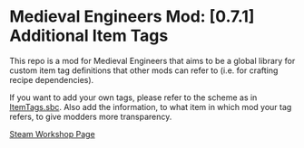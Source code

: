 # Medieval Engineers Mod: [0.7.1] Additional Item Tags
This repo is a mod for Medieval Engineers that aims to be a global library for custom item tag definitions that other mods can refer to (i.e. for crafting recipe dependencies).

If you want to add your own tags, please refer to the scheme as in [ItemTags.sbc](https://github.com/gesp-shad/ME-Mod-Additional-Item-Tags/blob/master/ItemTags.sbc).
Also add the information, to what item in which mod your tag refers, to give modders more transparency.

[Steam Workshop Page](https://steamcommunity.com/sharedfiles/filedetails/?id=1963417666)
